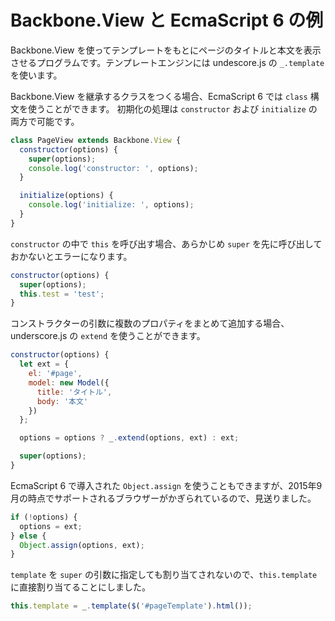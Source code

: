 Backbone.View と EcmaScript 6 の例
=================================

Backbone.View を使ってテンプレートをもとにページのタイトルと本文を表示させるプログラムです。テンプレートエンジンには undescore.js の `_.template` を使います。

Backbone.View を継承するクラスをつくる場合、EcmaScript 6 では `class` 構文を使うことができます。
初期化の処理は `constructor` および `initialize` の両方で可能です。

```javascript
class PageView extends Backbone.View {
  constructor(options) {
    super(options);
    console.log('constructor: ', options);    
  }

  initialize(options) {
    console.log('initialize: ', options);
  }
}
```

`constructor` の中で `this` を呼び出す場合、あらかじめ `super` を先に呼び出しておかないとエラーになります。

```javascript
constructor(options) {
  super(options);
  this.test = 'test';   
}
```

コンストラクターの引数に複数のプロパティをまとめて追加する場合、underscore.js の `extend` を使うことができます。

```javascript
constructor(options) {
  let ext = {
    el: '#page',
    model: new Model({
      title: 'タイトル',
      body: '本文'
    })
  };

  options = options ? _.extend(options, ext) : ext;

  super(options);
}
```

EcmaScript 6 で導入された `Object.assign` を使うこともできますが、2015年9月の時点でサポートされるブラウザーがかぎられているので、見送りました。


```javascript
if (!options) {
  options = ext;
} else {
  Object.assign(options, ext);
}
```

`template` を `super` の引数に指定しても割り当てされないので、`this.template` に直接割り当てることにしました。


```javascript
this.template = _.template($('#pageTemplate').html());
```